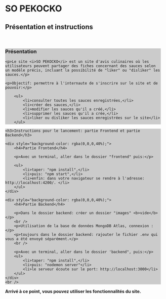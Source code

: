 <h1>SO PEKOCKO</h1>
<h2>Présentation et instructions</h2>
<br />

<section style="background-color: rgba(0,0,0,20%);">

<h3>Présentation</h3>

    <p>Le site <i>SO PEKOCKO</i> est un site d'avis culinaires où les utilisateurs peuvent partager des fiches concernant des sauces selon un modèle précis, incluant la possibilité de "liker" ou "disliker" les sauces.</p>

    <p>Objectif: permettre à l'internaute de s'inscrire sur le site et de pouvoir:</p>

        <ul>
            <li>consulter toutes les sauces enregistrées,</li>
            <li>créer des sauces,</li>
            <li>modifier les sauces qu'il a créé,</li>
            <li>supprimer les sauces qu'il a crée,</li>
            <li>liker ou disliker les sauces enregistrées sur le site</li>
        </ul>

</section>

<section style="background-color: rgba(0,0,0,20%);">

    <h3>Instructions pour le lancement: partie Frontend et partie Backend</h3>

    <div style="background-color: rgba(0,0,0,40%);">
        <h4>Partie Frontend</h4>

        <p>Avec un terminal, aller dans le dossier "frontend" puis:</p>

        <ul>
            <li>taper: "npm install",</li>
            <li>puis: "npm start",</li>
            <li>enfin: dans votre navigateur se rendre à l'adresse: http://localhost:4200/. </li>
        </ul>
    </div>
    
    <div style="background-color: rgba(0,0,0,40%);">
        <h4>Partie Backend</h4>

        <p>Dans le dossier backend: créer un dossier "images" <b>vide</b></p>
        <br />
        <p>Utilisation de la base de données MongoDB Atlas, connexion :</p>
        <p>toujours dans le dossier backend: rajouter le fichier .env qui vous a été envoyé séparément.</p>
        <br />

        <p>Avec un terminal, aller dans le dossier 'backend", puis:</p>
        <ul>
            <li>taper: "npm install",</li>
            <li>puis: "nodemon server"</li>
            <li>le serveur écoute sur le port: http://localhost:3000</li>
        </ul>
    </div>
    <br />
</section>
<p><b>Arrivé à ce point, vous pouvez utiliser les fonctionnalités du site.</b></p>
